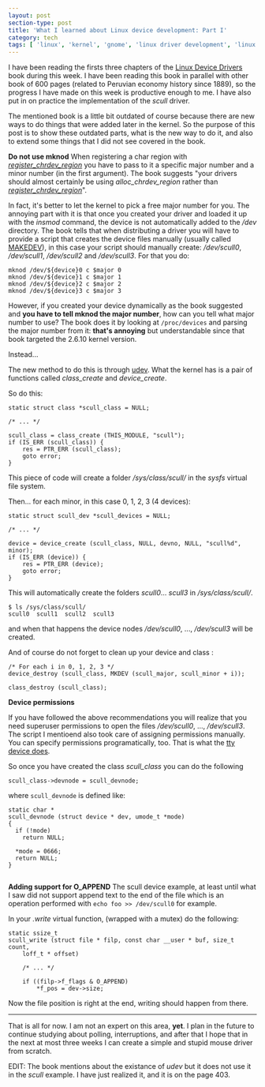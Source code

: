 ```yaml
---
layout: post
section-type: post
title: 'What I learned about Linux device development: Part I'
category: tech
tags: [ 'linux', 'kernel', 'gnome', 'linux driver development', 'linux device development' ]
---
```



I have been reading the firsts three chapters of the [Linux Device Drivers](https://lwn.net/Kernel/LDD3/) book during this week. I have been reading this book in parallel with other book of 600 pages (related to Peruvian economy history since 1889), so the progress I have made on this week is productive enough to me. I have also put in on practice the implementation of the *scull* driver.

The mentioned book is a little bit outdated of course because there are new ways to do things that were added later in the kernel. So the purpose of this post is to show these outdated parts, what is the new way to do it, and also to extend some things that I did not see covered in the book. 

**Do not use mknod** 
When registering a char region with *[register_chrdev_region](https://www.kernel.org/doc/html/latest/core-api/kernel-api.html?highlight=register_chrdev_region#c.register_chrdev_region)* you have to pass to it a specific major number and a minor number (in the first argument). The book suggests "your drivers should almost certainly be using
*alloc_chrdev_region* rather than *[register_chrdev_region](https://www.kernel.org/doc/html/latest/core-api/kernel-api.html?highlight=register_chrdev_region#c.alloc_chrdev_region)*".

In fact, it's better to let the kernel to pick a free major number for you.  The annoying part with it is that once you created your driver and loaded it up with the *insmod* command, the device is not automatically added to the */dev* directory. The book tells that when distributing a driver you will have to provide a script that creates the device files manually (usually called [MAKEDEV](http://manpages.ubuntu.com/manpages/xenial/man8/MAKEDEV.8.html)), in this case your script should manually create: */dev/scull0*, */dev/scull1*, */dev/scull2* and */dev/scull3*. For that you do:

```
mknod /dev/${device}0 c $major 0
mknod /dev/${device}1 c $major 1
mknod /dev/${device}2 c $major 2
mknod /dev/${device}3 c $major 3
```

However, if you created your device dynamically as the book suggested and **you have to tell mknod the major number**, how can you tell what major number to use? The book does it by looking at `/proc/devices` and parsing the major number from it: **that's annoying** but understandable since that book targeted the 2.6.10 kernel version. 

Instead...

The new method to do this is through [udev](https://en.wikipedia.org/wiki/Udev).  What the kernel has is a pair of functions called *class_create* and *device_create*. 

So do this:
```
static struct class *scull_class = NULL;

/* ... */

scull_class = class_create (THIS_MODULE, "scull");
if (IS_ERR (scull_class)) {
    res = PTR_ERR (scull_class);
    goto error;
}
```
This piece of code will create a folder */sys/class/scull/* in the *sysfs* virtual file system.

Then... for each minor, in this case 0, 1, 2, 3 (4 devices):
```
static struct scull_dev *scull_devices = NULL;

/* ... */

device = device_create (scull_class, NULL, devno, NULL, "scull%d", minor);
if (IS_ERR (device)) {
    res = PTR_ERR (device);
    goto error;
}
```
This will automatically create the folders *scull0*... *scull3* in */sys/class/scull/*. 
```
$ ls /sys/class/scull/
scull0  scull1  scull2  scull3
```
and when that happens the device nodes */dev/scull0*, ..., */dev/scull3* will be created.

And of course do not forget to clean up your device and class :
```
/* For each i in 0, 1, 2, 3 */
device_destroy (scull_class, MKDEV (scull_major, scull_minor + i));
```
```
class_destroy (scull_class);
```

**Device permissions** 

If you have followed the above recommendations you will realize that you need superuser permissions to open the files */dev/scull0*, ..., */dev/scull3*. The script I mentioend also took care of assigning permissions manually. You can specify permissions programatically, too. That is what the [tty device does](https://github.com/torvalds/linux/blob/v4.6/drivers/tty/tty_io.c#L3595-L3603).

So once you have created the class *scull_class* you can do the following

```
scull_class->devnode = scull_devnode;
```

where `scull_devnode` is defined like:
```
static char *
scull_devnode (struct device * dev, umode_t *mode)
{
  if (!mode)
    return NULL;

  *mode = 0666;
  return NULL;
}


```

**Adding support for O_APPEND** 
The scull device example, at least until what I saw did not support append text to the end of the file which is an operation performed with `echo foo >> /dev/scull0` for example. 

In your *.write* virtual function, (wrapped with a mutex) do the following:
```
static ssize_t
scull_write (struct file * filp, const char __user * buf, size_t count,
    loff_t * offset)

	/* ... */
	
	if ((filp->f_flags & O_APPEND)
	    *f_pos = dev->size;

```
Now the file position is right at the end, writing should happen from there. 


----

That is all for now. I am not an expert on this area, **yet**.  I plan in the future to continue studying about polling, interruptions, and after that I hope that in the next at most three weeks I can create a simple and stupid mouse driver from scratch. 


EDIT: The book mentions about the existance of *udev* but it does not use it in the *scull* example. I have just realized it, and it is on the page 403.
